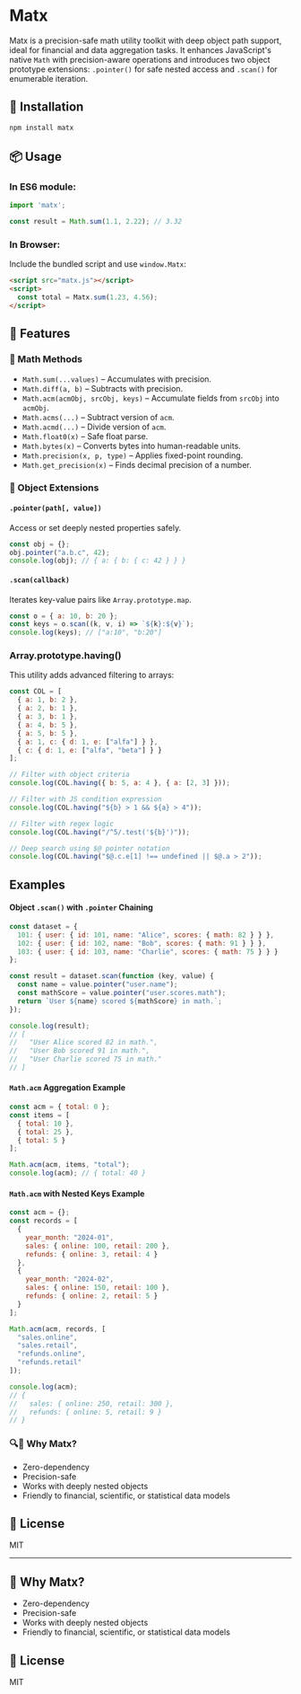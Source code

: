 # Matx

Matx is a precision-safe math utility toolkit with deep object path support, ideal for financial and data aggregation tasks. It enhances JavaScript's native `Math` with precision-aware operations and introduces two object prototype extensions: `.pointer()` for safe nested access and `.scan()` for enumerable iteration.

## 🚀 Installation

```bash
npm install matx
```

## 📦 Usage

### In ES6 module:

```js
import 'matx';

const result = Math.sum(1.1, 2.22); // 3.32
```

### In Browser:

Include the bundled script and use `window.Matx`:

```html
<script src="matx.js"></script>
<script>
  const total = Matx.sum(1.23, 4.56);
</script>
```

## 🔧 Features

### 🔹 Math Methods

* `Math.sum(...values)` – Accumulates with precision.
* `Math.diff(a, b)` – Subtracts with precision.
* `Math.acm(acmObj, srcObj, keys)` – Accumulate fields from `srcObj` into `acmObj`.
* `Math.acms(...)` – Subtract version of `acm`.
* `Math.acmd(...)` – Divide version of `acm`.
* `Math.float0(x)` – Safe float parse.
* `Math.bytes(x)` – Converts bytes into human-readable units.
* `Math.precision(x, p, type)` – Applies fixed-point rounding.
* `Math.get_precision(x)` – Finds decimal precision of a number.

### 🔸 Object Extensions

#### `.pointer(path[, value])`

Access or set deeply nested properties safely.

```js
const obj = {};
obj.pointer("a.b.c", 42);
console.log(obj); // { a: { b: { c: 42 } } }
```

#### `.scan(callback)`

Iterates key-value pairs like `Array.prototype.map`.

```js
const o = { a: 10, b: 20 };
const keys = o.scan((k, v, i) => `${k}:${v}`);
console.log(keys); // ["a:10", "b:20"]
```

### Array.prototype.having()

This utility adds advanced filtering to arrays:

```js
const COL = [
  { a: 1, b: 2 },
  { a: 2, b: 1 },
  { a: 3, b: 1 },
  { a: 4, b: 5 },
  { a: 5, b: 5 },
  { a: 1, c: { d: 1, e: ["alfa"] } },
  { c: { d: 1, e: ["alfa", "beta"] } }
];

// Filter with object criteria
console.log(COL.having({ b: 5, a: 4 }, { a: [2, 3] }));

// Filter with JS condition expression
console.log(COL.having("${b} > 1 && ${a} > 4"));

// Filter with regex logic
console.log(COL.having("/^5/.test('${b}')"));

// Deep search using $@ pointer notation
console.log(COL.having("$@.c.e[1] !== undefined || $@.a > 2"));
```

## Examples

#### Object `.scan()` with `.pointer` Chaining

```js
const dataset = {
  101: { user: { id: 101, name: "Alice", scores: { math: 82 } } },
  102: { user: { id: 102, name: "Bob", scores: { math: 91 } } },
  103: { user: { id: 103, name: "Charlie", scores: { math: 75 } } }
};

const result = dataset.scan(function (key, value) {
  const name = value.pointer("user.name");
  const mathScore = value.pointer("user.scores.math");
  return `User ${name} scored ${mathScore} in math.`;
});

console.log(result);
// [
//   "User Alice scored 82 in math.",
//   "User Bob scored 91 in math.",
//   "User Charlie scored 75 in math."
// ]
```

#### `Math.acm` Aggregation Example

```js
const acm = { total: 0 };
const items = [
  { total: 10 },
  { total: 25 },
  { total: 5 }
];

Math.acm(acm, items, "total");
console.log(acm); // { total: 40 }
```

#### `Math.acm` with Nested Keys Example

```js
const acm = {};
const records = [
  {
    year_month: "2024-01",
    sales: { online: 100, retail: 200 },
    refunds: { online: 3, retail: 4 }
  },
  {
    year_month: "2024-02",
    sales: { online: 150, retail: 100 },
    refunds: { online: 2, retail: 5 }
  }
];

Math.acm(acm, records, [
  "sales.online",
  "sales.retail",
  "refunds.online",
  "refunds.retail"
]);

console.log(acm);
// {
//   sales: { online: 250, retail: 300 },
//   refunds: { online: 5, retail: 9 }
// }
```

### 🔍🧠 Why Matx?

* Zero-dependency
* Precision-safe
* Works with deeply nested objects
* Friendly to financial, scientific, or statistical data models

## 📄 License

MIT

---

## 🧠 Why Matx?

* Zero-dependency
* Precision-safe
* Works with deeply nested objects
* Friendly to financial, scientific, or statistical data models

## 📄 License

MIT
